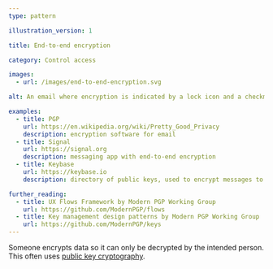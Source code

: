 ```yaml
---
type: pattern

illustration_version: 1

title: End-to-end encryption

category: Control access

images:
  - url: /images/end-to-end-encryption.svg

alt: An email where encryption is indicated by a lock icon and a checkmark.

examples:
  - title: PGP
    url: https://en.wikipedia.org/wiki/Pretty_Good_Privacy
    description: encryption software for email
  - title: Signal
    url: https://signal.org
    description: messaging app with end-to-end encryption
  - title: Keybase
    url: https://keybase.io
    description: directory of public keys, used to encrypt messages to specific people

further_reading:
  - title: UX Flows Framework by Modern PGP Working Group
    url: https://github.com/ModernPGP/flows
  - title: Key management design patterns by Modern PGP Working Group
    url: https://github.com/ModernPGP/keys
---
```


Someone encrypts data so it can only be decrypted by the intended person. This often uses [public key cryptography](https://en.wikipedia.org/wiki/Public-key_cryptography).
